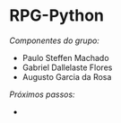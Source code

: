 # RPG-Python

*Componentes do grupo:*

- Paulo Steffen Machado
- Gabriel Dallelaste Flores
- Augusto Garcia da Rosa

*Próximos passos:*

- 
